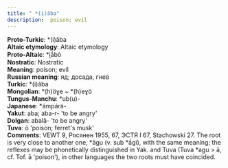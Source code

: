 ```yaml
---
title: " *(i)ăba"
description:  poison; evil
---
```


<strong>Proto-Turkic</strong>:  *(i)ăba<br>
<strong>Altaic etymology</strong>:  Altaic etymology<br>
<strong> Proto-Altaic</strong>:  *i̯ắbò<br>
<strong>Nostratic</strong>:  Nostratic<br>
<strong>Meaning</strong>:  poison; evil<br>
<strong>Russian meaning</strong>:  яд; досада, гнев<br>
<strong>Turkic</strong>:  *(i)ăba<br>
<strong>Mongolian</strong>:  *(h)öɣe ~ *(h)eɣö<br>
<strong>Tungus-Manchu</strong>:  *ub(u)-<br>
<strong>Japanese</strong>:  *ámpárá-<br>
<strong>Yakut</strong>:  aba; aba-r- 'to be angry'<br>
<strong>Dolgan</strong>:  abalā- 'to be angry'<br>
<strong>Tuva</strong>:  ō 'poison; ferret's musk'<br>
<strong>Comments</strong>:  VEWT 9, Рясянен 1955, 67, ЭСТЯ I 67, Stachowski 27. The root is very close to another one, *āgu (v. sub *ā́gi), with the same meaning; the reflexes may be phonetically distinguished in Yak. and Tuva (Tuva *agu > ā, cf. Tof. ā 'poison'), in other languages the two roots must have coincided.<br>



